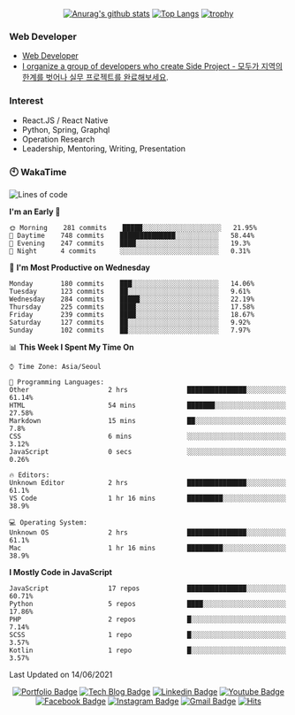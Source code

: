 <div align=center>

[![Anurag's github stats](https://github-readme-stats.vercel.app/api?username=sgd122&show_icons=true)](https://github.com/anuraghazra/github-readme-stats)
[![Top Langs](https://github-readme-stats.vercel.app/api/top-langs/?username=sgd122)](https://github.com/anuraghazra/github-readme-stats)
[![trophy](https://github-profile-trophy.vercel.app/?username=sgd122&theme=juicyfresh)](https://github.com/ryo-ma/github-profile-trophy)
</div>

### Web Developer
- [Web Developer](https://sgd122.github.io/)
- [I organize a group of developers who create Side Project - 모두가 지역의 한계를 벗어나 실무 프로젝트를 완료해보세요](https://dnd.ac/).

### Interest
- React.JS / React Native
- Python, Spring, Graphql
- Operation Research
- Leadership, Mentoring, Writing, Presentation


### 🕙 WakaTime
<!--START_SECTION:waka-->
![Lines of code](https://img.shields.io/badge/From%20Hello%20World%20I%27ve%20Written-1.3%20million%20lines%20of%20code-blue)

**I'm an Early 🐤** 

```text
🌞 Morning    281 commits    █████░░░░░░░░░░░░░░░░░░░░   21.95% 
🌆 Daytime    748 commits    ██████████████░░░░░░░░░░░   58.44% 
🌃 Evening    247 commits    ████░░░░░░░░░░░░░░░░░░░░░   19.3% 
🌙 Night      4 commits      ░░░░░░░░░░░░░░░░░░░░░░░░░   0.31%

```
📅 **I'm Most Productive on Wednesday** 

```text
Monday       180 commits    ███░░░░░░░░░░░░░░░░░░░░░░   14.06% 
Tuesday      123 commits    ██░░░░░░░░░░░░░░░░░░░░░░░   9.61% 
Wednesday    284 commits    █████░░░░░░░░░░░░░░░░░░░░   22.19% 
Thursday     225 commits    ████░░░░░░░░░░░░░░░░░░░░░   17.58% 
Friday       239 commits    ████░░░░░░░░░░░░░░░░░░░░░   18.67% 
Saturday     127 commits    ██░░░░░░░░░░░░░░░░░░░░░░░   9.92% 
Sunday       102 commits    ██░░░░░░░░░░░░░░░░░░░░░░░   7.97%

```


📊 **This Week I Spent My Time On** 

```text
⌚︎ Time Zone: Asia/Seoul

💬 Programming Languages: 
Other                    2 hrs               ███████████████░░░░░░░░░░   61.14% 
HTML                     54 mins             ███████░░░░░░░░░░░░░░░░░░   27.58% 
Markdown                 15 mins             ██░░░░░░░░░░░░░░░░░░░░░░░   7.8% 
CSS                      6 mins              ░░░░░░░░░░░░░░░░░░░░░░░░░   3.12% 
JavaScript               0 secs              ░░░░░░░░░░░░░░░░░░░░░░░░░   0.26%

🔥 Editors: 
Unknown Editor           2 hrs               ███████████████░░░░░░░░░░   61.1% 
VS Code                  1 hr 16 mins        █████████░░░░░░░░░░░░░░░░   38.9%

💻 Operating System: 
Unknown OS               2 hrs               ███████████████░░░░░░░░░░   61.1% 
Mac                      1 hr 16 mins        █████████░░░░░░░░░░░░░░░░   38.9%

```

**I Mostly Code in JavaScript** 

```text
JavaScript               17 repos            ███████████████░░░░░░░░░░   60.71% 
Python                   5 repos             ████░░░░░░░░░░░░░░░░░░░░░   17.86% 
PHP                      2 repos             █░░░░░░░░░░░░░░░░░░░░░░░░   7.14% 
SCSS                     1 repo              █░░░░░░░░░░░░░░░░░░░░░░░░   3.57% 
Kotlin                   1 repo              █░░░░░░░░░░░░░░░░░░░░░░░░   3.57%

```



 Last Updated on 14/06/2021
<!--END_SECTION:waka-->

<div align=center>

[![Portfolio Badge](http://img.shields.io/badge/-Portfolio-black?style=flat-square&logo=github&link=http://sgd122.github.io/)](http://sgd122.github.io/) 
[![Tech Blog Badge](http://img.shields.io/badge/-Tech%20blog-black?style=flat-square&logo=github&link=http://dndacademy.github.io/)](http://dndacademy.github.io/) 
[![Linkedin Badge](https://img.shields.io/badge/-LinkedIn-blue?style=flat-square&logo=Linkedin&logoColor=white&link=https://linkedin.com/company/dndacademy)](https://linkedin.com/company/dndacademy) 
[![Youtube Badge](https://img.shields.io/badge/Youtube-ff0000?style=flat-square&logo=youtube&link=https://www.youtube.com/channel/UCLzVjG8j1m4X8TSpMF-x5yw)](https://www.youtube.com/channel/UCLzVjG8j1m4X8TSpMF-x5yw) 
[![Facebook Badge](https://img.shields.io/badge/-Facebook-1877f2?style=flat-square&logo=facebook&logoColor=white&link=https://www.facebook.com/DNDACADEMY)](https://www.facebook.com/DNDACADEMY) 
[![Instagram Badge](https://img.shields.io/badge/-Instagram-dd2a7b?style=flat-square&logo=instagram&logoColor=white&link=https://www.instagram.com/seong_dev/)](https://www.instagram.com/seong_dev/) 
[![Gmail Badge](https://img.shields.io/badge/-Gmail-d14836?style=flat-square&logo=Gmail&logoColor=white&link=mailto:sgd0947@gmail.com)](mailto:sgd0947@gmail.com)
[![Hits](https://hits.seeyoufarm.com/api/count/incr/badge.svg?url=https%3A%2F%2Fgithub.com%2Fsgd122%2Fhit-counter&count_bg=%2379C83D&title_bg=%23555555&icon=&icon_color=%23E7E7E7&title=hits&edge_flat=false)](https://hits.seeyoufarm.com)
</div>
